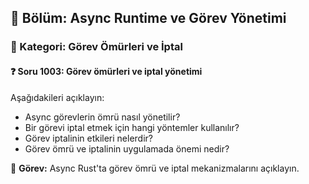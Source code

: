 ## 📘 Bölüm: Async Runtime ve Görev Yönetimi  
### 🔹 Kategori: Görev Ömürleri ve İptal  
#### ❓ Soru 1003: Görev ömürleri ve iptal yönetimi

Aşağıdakileri açıklayın:

- Async görevlerin ömrü nasıl yönetilir?
- Bir görevi iptal etmek için hangi yöntemler kullanılır?
- Görev iptalinin etkileri nelerdir?
- Görev ömrü ve iptalinin uygulamada önemi nedir?

🔧 **Görev:** Async Rust'ta görev ömrü ve iptal mekanizmalarını açıklayın.
